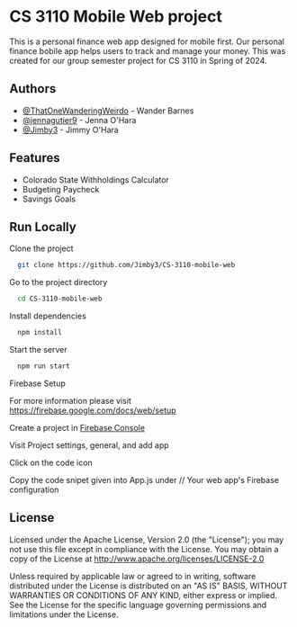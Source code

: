 
# CS 3110 Mobile Web project

This is a personal finance web app designed for mobile first. Our personal finance bobile app helps users to track and manage your money. This was created for our group semester project for CS 3110 in Spring of 2024. 



## Authors

- [@ThatOneWanderingWeirdo](https://github.com/ThatOneWanderingWeirdo) - Wander Barnes
- [@jennagutier9](https://github.com/jennagutier9) - Jenna O'Hara
- [@Jimby3](https://github.com/Jimby3) - Jimmy O'Hara

## Features

- Colorado State Withholdings Calculator
- Budgeting Paycheck
- Savings Goals


## Run Locally

Clone the project

```bash
  git clone https://github.com/Jimby3/CS-3110-mobile-web
```

Go to the project directory

```bash
  cd CS-3110-mobile-web
```

Install dependencies

```bash
  npm install
```

Start the server

```bash
  npm run start
```

Firebase Setup

For more information please visit https://firebase.google.com/docs/web/setup

Create a project in [Firebase Console](https://console.firebase.google.com)

Visit Project settings, general, and add app

Click on the code icon

Copy the code snipet given into App.js under // Your web app's Firebase configuration
## License

Licensed under the Apache License, Version 2.0 (the "License"); you may not use this file except in compliance with the License. You may obtain a copy of the License at http://www.apache.org/licenses/LICENSE-2.0

Unless required by applicable law or agreed to in writing, software distributed under the License is distributed on an "AS IS" BASIS, WITHOUT WARRANTIES OR CONDITIONS OF ANY KIND, either express or implied. See the License for the specific language governing permissions and limitations under the License.
